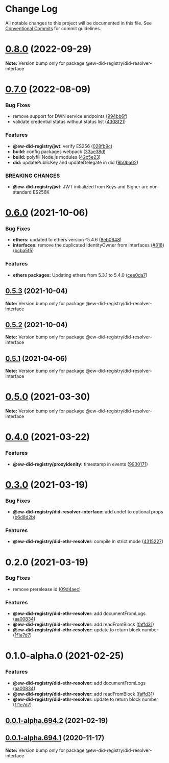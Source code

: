 # Change Log

All notable changes to this project will be documented in this file.
See [Conventional Commits](https://conventionalcommits.org) for commit guidelines.

# [0.8.0](https://github.com/energywebfoundation/ew-did-registry/compare/v0.7.0...v0.8.0) (2022-09-29)

**Note:** Version bump only for package @ew-did-registry/did-resolver-interface





# [0.7.0](https://github.com/energywebfoundation/ew-did-registry/compare/v0.6.2...v0.7.0) (2022-08-09)


### Bug Fixes

* remove support for DWN service endpoints ([994bb6f](https://github.com/energywebfoundation/ew-did-registry/commit/994bb6f22f0f7746a96edea52d57628828ed0f74))
* validate credential status without status list ([4308f21](https://github.com/energywebfoundation/ew-did-registry/commit/4308f21a86ddd543365d9a24f7ffab8903ea0941))


### Features

* **@ew-did-registry/jwt:** verify ES256 ([028fb9c](https://github.com/energywebfoundation/ew-did-registry/commit/028fb9cd9ad5f123ecd47c5842bf8e5d21e2c022))
* **build:** config packages webpack ([33ae38d](https://github.com/energywebfoundation/ew-did-registry/commit/33ae38d72027c262c0e80e96c9a7fefc7bb5bd90))
* **build:** polyfill Node.js modules ([42c5e23](https://github.com/energywebfoundation/ew-did-registry/commit/42c5e23d6c8356ec473d2730beeb1d7b8c3208ed))
* **did:** updatePublicKey and updateDelegate in did ([9b0ba02](https://github.com/energywebfoundation/ew-did-registry/commit/9b0ba020d6bd8faaee1c28f1a0b3ab86e4b753df))


### BREAKING CHANGES

* **@ew-did-registry/jwt:** JWT initialized from Keys and Signer are non-standard ES256K





# [0.6.0](https://github.com/energywebfoundation/ew-did-registry/compare/v0.5.1...v0.6.0) (2021-10-06)


### Bug Fixes

* **ethers:** updated to ethers version ^5.4.6 ([8eb0648](https://github.com/energywebfoundation/ew-did-registry/commit/8eb06486040f76c36e543ded141bc3b5bb8ad0e8))
* **interfaces:** remove the duplicated IdentityOwner from interfaces ([#318](https://github.com/energywebfoundation/ew-did-registry/issues/318)) ([bcba5f5](https://github.com/energywebfoundation/ew-did-registry/commit/bcba5f5344eddf8b05dc5f500c026f20f14c860c))


### Features

* **ethers packages:** Updating ethers from 5.3.1 to 5.4.0 ([cee0da7](https://github.com/energywebfoundation/ew-did-registry/commit/cee0da757f618f559245d30994fa59ca44b57767))





## [0.5.3](https://github.com/energywebfoundation/ew-did-registry/compare/v0.6.0...v0.5.3) (2021-10-04)

**Note:** Version bump only for package @ew-did-registry/did-resolver-interface





## [0.5.2](https://github.com/energywebfoundation/ew-did-registry/compare/v0.6.0...v0.5.2) (2021-10-04)

**Note:** Version bump only for package @ew-did-registry/did-resolver-interface





## [0.5.1](https://github.com/energywebfoundation/ew-did-registry/compare/v0.5.0...v0.5.1) (2021-04-06)

**Note:** Version bump only for package @ew-did-registry/did-resolver-interface





# [0.5.0](https://github.com/energywebfoundation/ew-did-registry/compare/v0.4.2...v0.5.0) (2021-03-30)

**Note:** Version bump only for package @ew-did-registry/did-resolver-interface





# [0.4.0](https://github.com/energywebfoundation/ew-did-registry/compare/v0.3.0...v0.4.0) (2021-03-22)


### Features

* **@ew-did-registry/proxyidenity:** timestamp in events ([9930171](https://github.com/energywebfoundation/ew-did-registry/commit/99301719f5d98449085735b8cbc374f7bc8e6fdc))





# [0.3.0](https://github.com/energywebfoundation/ew-did-registry/compare/v0.2.0...v0.3.0) (2021-03-19)


### Bug Fixes

* **@ew-did-registry/did-resolver-interface:** add undef to optional props ([b6d8d2b](https://github.com/energywebfoundation/ew-did-registry/commit/b6d8d2b6cd5d2bfbdc6ba8d69986a0f40f7c8829))


### Features

* **@ew-did-registry/did-ethr-resolver:** compile in strict mode ([4315227](https://github.com/energywebfoundation/ew-did-registry/commit/4315227d704364211ed66864eac3bc6a84262681))





# 0.2.0 (2021-03-19)


### Bug Fixes

* remove prerelease id ([09d4aec](https://github.com/energywebfoundation/ew-did-registry/commit/09d4aec87b2ad3e960d3907c641d6152c118e68b))


### Features

* **@ew-did-registry/did-ethr-resolver:** add documentFromLogs ([aa00834](https://github.com/energywebfoundation/ew-did-registry/commit/aa008349867af4430f9805a1b77d3f22b5d3730b))
* **@ew-did-registry/did-ethr-resolver:** add readFromBlock ([faffd31](https://github.com/energywebfoundation/ew-did-registry/commit/faffd316d655d730db1f61348fa643e7f9e8af4d))
* **@ew-did-registry/did-ethr-resolver:** update to return block number ([1f1e7d7](https://github.com/energywebfoundation/ew-did-registry/commit/1f1e7d77a24133f0165dc31e053f1524dcbdeabf))





# 0.1.0-alpha.0 (2021-02-25)


### Features

* **@ew-did-registry/did-ethr-resolver:** add documentFromLogs ([aa00834](https://github.com/energywebfoundation/ew-did-registry/commit/aa008349867af4430f9805a1b77d3f22b5d3730b))
* **@ew-did-registry/did-ethr-resolver:** add readFromBlock ([faffd31](https://github.com/energywebfoundation/ew-did-registry/commit/faffd316d655d730db1f61348fa643e7f9e8af4d))
* **@ew-did-registry/did-ethr-resolver:** update to return block number ([1f1e7d7](https://github.com/energywebfoundation/ew-did-registry/commit/1f1e7d77a24133f0165dc31e053f1524dcbdeabf))





## [0.0.1-alpha.694.2](https://github.com/energywebfoundation/ew-did-registry/compare/v0.0.1-alpha.877.0...v0.0.1-alpha.694.2) (2021-02-19)



## [0.0.1-alpha.694.1](https://github.com/energywebfoundation/ew-did-registry/compare/v0.0.1-alpha.776.0...v0.0.1-alpha.694.1) (2020-11-17)

**Note:** Version bump only for package @ew-did-registry/did-resolver-interface
